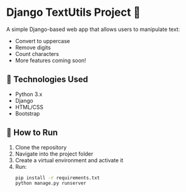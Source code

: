 # Django TextUtils Project 📝

A simple Django-based web app that allows users to manipulate text:
- Convert to uppercase
- Remove digits
- Count characters
- More features coming soon!

## 🔧 Technologies Used
- Python 3.x
- Django
- HTML/CSS
- Bootstrap

## 🚀 How to Run
1. Clone the repository  
2. Navigate into the project folder  
3. Create a virtual environment and activate it  
4. Run:
   ```bash
   pip install -r requirements.txt
   python manage.py runserver
